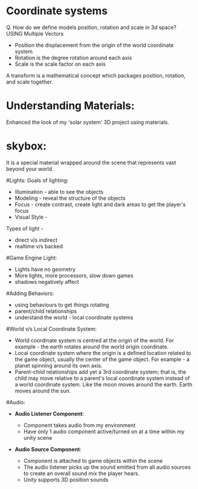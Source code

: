 # Coordinate systems

Q. How do we define models position, rotation and scale in 3d space?
 USING Multiple Vectors

- Position the displacement from the origin of the world coordinate system
- Rotation is the degree rotation around each axis 
- Scale is the scale factor on each axis

A transform is a mathematical concept which packages position, rotation, and scale together.

# Understanding Materials:
Enhanced the look of my 'solar system' 3D project using materials.

# skybox:
It is a special material wrapped around the scene that represents vast beyond your world.

#Lights:
Goals of lighting: 
- Illumination - able to see the objects
- Modeling - reveal the structure of the objects
- Focus - create contrast, create light and dark areas to get the player's focus
- Visual Style -

Types of light - 
- direct v/s indirect
- realtime v/s backed

#Game Engine Light:
- Lights have no geometry
- More lights, more processors, slow down games
- shadows negatively affect

#Adding Behaviors:
- using behaviours to get things rotating
- parent/child relationships
- understand the world - local coordinate systems

#World v/s Local Coordinate System:
- World coordinate system is centred at the origin of the world. For example - the earth rotates around the world origin coordinate.
- Local coordinate system where the origin is a defined location related to the game object, usually the center of the game object. For example - a planet spinning around its own axis.
- Parent-child relationships add yet a 3rd coordinate system; that is, the child may move relative to a parent's local coordinate system instead of a world coordinate system. Like the moon moves around the earth. Earth moves around the sun.

#Audio:
- **Audio Listener Component**:
   - Component takes audio from my environment
   - Have only 1 audio component active/turned on at a time within my unity scene
 
- **Audio Source Component**:
   - Component is attached to game objects within the scene
   - The audio listener picks up the sound emitted from all audio sources to create an overall sound mix the player hears.
   - Unity supports 3D position sounds
